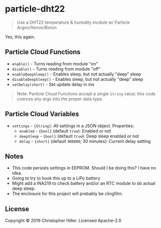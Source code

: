 # particle-dht22

> Use a DHT22 temperature & humidity module w/ Particle Argon/Xenon/Boron

Yes, this again.

## Particle Cloud Functions

- `enable()` - Turns reading from module "on"
- `disable()` - Turns reading from module "off"
- `enableDeepSleep()` - Enables sleep, but not actually "deep" sleep
- `disableDeepSleep()` - Enables sleep, but not actually "deep" sleep
- `setDelay(short)` - Set update delay in ms

> Note: Particle Cloud Functions accept a single `String` value; this code coerces any args into the proper data type.

## Particle Cloud Variables

- `settings` - `{String}`: All settings in a JSON object. Properties:
  - `enabled` - `{bool}` (default `true`): Enabled or not
  - `deepSleep` - `{bool}` (default `true`): Deep sleep enabled or not
  - `delay` - `{short}` (default `900000`; 30 minutes): Current delay setting

## Notes

- This code persists settings in EEPROM. Should I be doing this? I have no idea.
- Going to try to hook this up to a LiPo battery
- Might add a INA219 to check battery and/or an RTC module to do actual deep sleep.
- The enclosure for this project will probably be clingfilm.

## License

Copyright © 2019 Christopher Hiller. Licensed Apache-2.0
